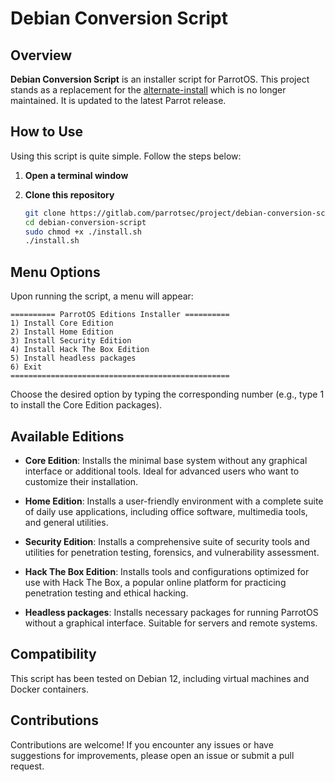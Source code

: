 # Debian Conversion Script

## Overview

**Debian Conversion Script** is an installer script for ParrotOS. This project stands as a replacement for the [alternate-install](https://github.com/ParrotSec/alternate-install) which is no longer maintained. It is updated to the latest Parrot release.

## How to Use

Using this script is quite simple. Follow the steps below:

1. **Open a terminal window**
2. **Clone this repository**

   ```bash
   git clone https://gitlab.com/parrotsec/project/debian-conversion-script.git
   cd debian-conversion-script
   sudo chmod +x ./install.sh
   ./install.sh
   ```

## Menu Options

Upon running the script, a menu will appear:

    ========== ParrotOS Editions Installer ==========
    1) Install Core Edition
    2) Install Home Edition
    3) Install Security Edition
    4) Install Hack The Box Edition
    5) Install headless packages
    6) Exit
    =================================================

Choose the desired option by typing the corresponding number (e.g., type 1 to install the Core Edition packages).

## Available Editions

- **Core Edition**: Installs the minimal base system without any graphical interface or additional tools. Ideal for advanced users who want to customize their installation.

- **Home Edition**: Installs a user-friendly environment with a complete suite of daily use applications, including office software, multimedia tools, and general utilities.

- **Security Edition**: Installs a comprehensive suite of security tools and utilities for penetration testing, forensics, and vulnerability assessment.

- **Hack The Box Edition**: Installs tools and configurations optimized for use with Hack The Box, a popular online platform for practicing penetration testing and ethical hacking.

- **Headless packages**: Installs necessary packages for running ParrotOS without a graphical interface. Suitable for servers and remote systems.

## Compatibility

This script has been tested on Debian 12, including virtual machines and Docker containers.

## Contributions

Contributions are welcome! If you encounter any issues or have suggestions for improvements, please open an issue or submit a pull request.
